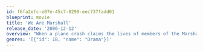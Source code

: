 ```yaml
---
id: f6fa2efc-e07e-45c7-8299-eec737fadd01
blueprint: movie
title: 'We Are Marshall'
release_date: '2006-12-12'
overview: "When a plane crash claims the lives of members of the Marshall University football team and some of its fans, the team's new coach and his surviving players try to keep the football program alive."
genres: '[{"id": 18, "name": "Drama"}]'
---
```

